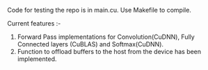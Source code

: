 Code for testing the repo is in main.cu. Use Makefile to compile.

Current features :-
1. Forward Pass implementations for Convolution(CuDNN), Fully Connected layers (CuBLAS) and Softmax(CuDNN).
2. Function to offload buffers to the host from the device has been implemented. 
